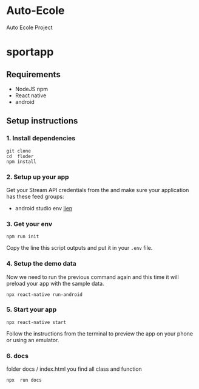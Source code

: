 # Auto-Ecole
Auto Ecole Project
# sportapp


## Requirements

- NodeJS npm
- React native
- android

## Setup instructions

### 1. Install dependencies

```
git clone
cd  floder
npm install
```

### 2. Setup up your app

Get your Stream API credentials from the  and make sure your application has these feed groups:
- android studio env [lien](https://reactnative.dev/)


### 3. Get your env

```
npm run init
```
Copy the line this script outputs and put it in your `.env` file.

### 4. Setup the demo data

Now we need to run the previous command again and this time it will preload your app with the sample data.

```
npx react-native run-android
```

### 5. Start your app

```
npx react-native start
```

Follow the instructions from the terminal to preview the app on your phone or using an emulator.
### 6. docs

 folder docs / index.html you find all class and function
```
npx  run docs
```

